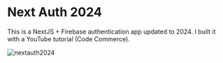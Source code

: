 # Next Auth 2024

This is a NextJS + Firebase authentication app updated to 2024. I built it with a YouTube tutorial (Code Commerce).

![nextauth2024](https://github.com/user-attachments/assets/1cee12c7-5b69-483f-b2ff-2482c167f7d9)
